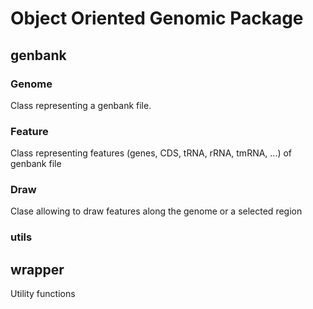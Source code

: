 # Object Oriented Genomic Package

## genbank
### Genome
Class representing a genbank file.
### Feature
Class representing features (genes, CDS, tRNA, rRNA, tmRNA, ...) of genbank file
### Draw
Clase allowing to draw features along the genome or a selected region
### utils

## wrapper
Utility functions

